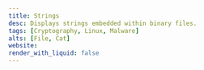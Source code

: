 ```yaml
---
title: Strings
desc: Displays strings embedded within binary files.
tags: [Cryptography, Linux, Malware]
alts: [File, Cat]
website: 
render_with_liquid: false
---
```

